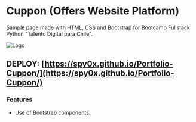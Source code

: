 # Cuppon (Offers Website Platform)
Sample page made with HTML, CSS and Bootstrap for Bootcamp Fullstack Python "Talento Digital para Chile".

![Logo](https://spy0x.github.io/Portfolio-Cuppon/assets/img/cuppon-icon.png "Logo")

## DEPLOY: [https://spy0x.github.io/Portfolio-Cuppon/](https://spy0x.github.io/Portfolio-Cuppon/)

### Features
- Use of Bootstrap components.
